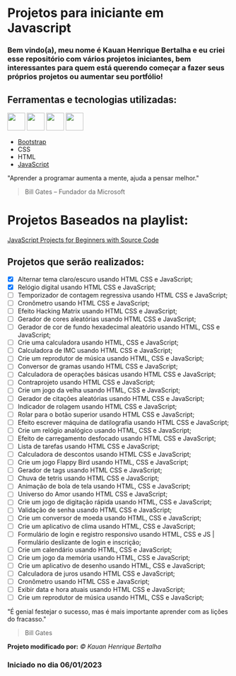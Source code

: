 # Projetos para iniciante em Javascript 
### Bem vindo(a), meu nome é Kauan Henrique Bertalha e eu criei esse repositório com vários projetos iniciantes, bem interessantes para quem está querendo começar a fazer seus próprios projetos ou aumentar seu portfólio!

## Ferramentas e tecnologias utilizadas:
<img src="https://cdn.jsdelivr.net/gh/devicons/devicon/icons/bootstrap/bootstrap-original.svg" width="40" height="40"/>                       <img src="https://cdn.jsdelivr.net/gh/devicons/devicon/icons/css3/css3-original.svg" width="40" height="40"/>                    <img src="https://cdn.jsdelivr.net/gh/devicons/devicon/icons/html5/html5-original.svg" width="40" height="40"/>          <img src="https://cdn.jsdelivr.net/gh/devicons/devicon/icons/javascript/javascript-original.svg" width="40" height="40"/>
          
- [Bootstrap](https://getbootstrap.com/)
- CSS 
- HTML
- [JavaScript](https://www.javascript.com/)

"Aprender a programar aumenta a mente, ajuda a pensar melhor."
> Bill Gates – Fundador da Microsoft

# Projetos Baseados na playlist: 
[JavaScript Projects for Beginners with Source Code](https://www.youtube.com/playlist?list=PLj45wIw9J1ORPHDVmoNPQkgeouhn-6ETL)

## Projetos que serão realizados:
- [x] Alternar tema claro/escuro usando HTML CSS e JavaScript;
- [x] Relógio digital usando HTML CSS e JavaScript;
- [ ] Temporizador de contagem regressiva usando HTML CSS e JavaScript;
- [ ] Cronômetro usando HTML CSS e JavaScript;
- [ ] Efeito Hacking Matrix usando HTML CSS e JavaScript;
- [ ] Gerador de cores aleatórias usando HTML CSS e JavaScript;
- [ ] Gerador de cor de fundo hexadecimal aleatório usando HTML, CSS e JavaScript;
- [ ] Crie uma calculadora usando HTML, CSS e JavaScript;
- [ ] Calculadora de IMC usando HTML CSS e JavaScript;
- [ ] Crie um reprodutor de música usando HTML, CSS e JavaScript;
- [ ] Conversor de gramas usando HTML CSS e JavaScript;
- [ ] Calculadora de operações básicas usando HTML CSS e JavaScript;
- [ ] Contraprojeto usando HTML CSS e JavaScript;
- [ ] Crie um jogo da velha usando HTML, CSS e JavaScript;
- [ ] Gerador de citações aleatórias usando HTML CSS e JavaScript;
- [ ] Indicador de rolagem usando HTML CSS e JavaScript;
- [ ] Rolar para o botão superior usando HTML CSS e JavaScript;
- [ ] Efeito escrever máquina de datilografia usando HTML CSS e JavaScript;
- [ ] Crie um relógio analógico usando HTML, CSS e JavaScript;
- [ ] Efeito de carregamento desfocado usando HTML CSS e JavaScript;
- [ ] Lista de tarefas usando HTML CSS e JavaScript;
- [ ] Calculadora de descontos usando HTML CSS e JavaScript;
- [ ] Crie um jogo Flappy Bird usando HTML, CSS e JavaScript;
- [ ] Gerador de tags usando HTML CSS e JavaScript;
- [ ] Chuva de tetris usando HTML CSS e JavaScript;
- [ ] Animação de bola de tela usando HTML, CSS e JavaScript;
- [ ] Universo do Amor usando HTML CSS e JavaScript;
- [ ] Crie um jogo de digitação rápida usando HTML, CSS e JavaScript;
- [ ] Validação de senha usando HTML CSS e JavaScript;
- [ ] Crie um conversor de moeda usando HTML, CSS e JavaScript;
- [ ] Crie um aplicativo de clima usando HTML, CSS e JavaScript;
- [ ] Formulário de login e registro responsivo usando HTML, CSS e JS | Formulário deslizante de login e inscrição;
- [ ] Crie um calendário usando HTML, CSS e JavaScript;
- [ ] Crie um jogo da memória usando HTML, CSS e JavaScript;
- [ ] Crie um aplicativo de desenho usando HTML, CSS e JavaScript;
- [ ] Calculadora de juros usando HTML CSS e JavaScript;
- [ ] Cronômetro usando HTML CSS e JavaScript;
- [ ] Exibir data e hora atuais usando HTML CSS e JavaScript;
- [ ] Crie um reprodutor de música usando HTML, CSS e JavaScript;

"É genial festejar o sucesso, mas é mais importante aprender com as lições do fracasso."
> Bill Gates

**Projeto modificado por:**
_© Kauan Henrique Bertalha_ 

### Iniciado no dia 06/01/2023